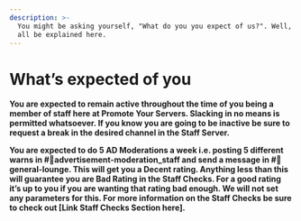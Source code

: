 ```yaml
---
description: >-
  You might be asking yourself, "What do you you expect of us?". Well, that will
  all be explained here.
---
```


# What’s expected of you

**You are expected to remain active throughout the time of you being a member of staff here at Promote Your Servers. Slacking in no means is permitted whatsoever. If you know you are going to be inactive be sure to request a break in the desired channel in the Staff Server.**

**You are expected to do 5 AD Moderations a week i.e. posting 5 different warns in \#🛑advertisement-moderation\_staff and send a message in \#💬general-lounge. This will get you a Decent rating. Anything less than this will guarantee you are Bad Rating in the Staff Checks. For a good rating it’s up to you if you are wanting that rating bad enough. We will not set any parameters for this. For more information on the Staff Checks be sure to check out \[Link Staff Checks Section here\].**  


